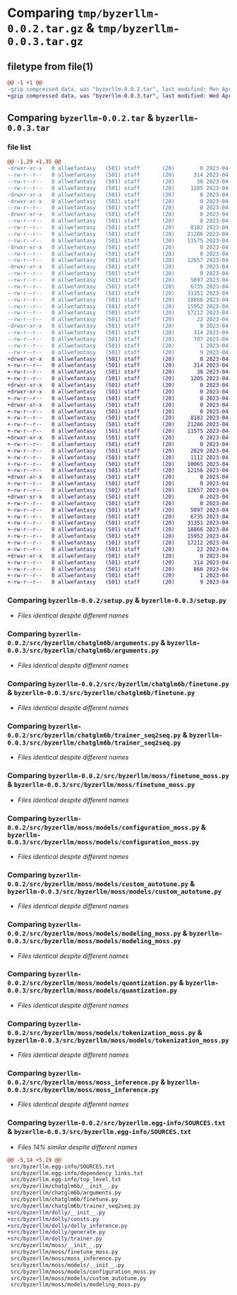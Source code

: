 # Comparing `tmp/byzerllm-0.0.2.tar.gz` & `tmp/byzerllm-0.0.3.tar.gz`

## filetype from file(1)

```diff
@@ -1 +1 @@
-gzip compressed data, was "byzerllm-0.0.2.tar", last modified: Mon Apr 24 12:10:10 2023, max compression
+gzip compressed data, was "byzerllm-0.0.3.tar", last modified: Wed Apr 26 03:16:20 2023, max compression
```

## Comparing `byzerllm-0.0.2.tar` & `byzerllm-0.0.3.tar`

### file list

```diff
@@ -1,29 +1,35 @@
-drwxr-xr-x   0 allwefantasy   (501) staff       (20)        0 2023-04-24 12:10:10.881198 byzerllm-0.0.2/
--rw-r--r--   0 allwefantasy   (501) staff       (20)      314 2023-04-24 12:10:10.880917 byzerllm-0.0.2/PKG-INFO
--rw-r--r--   0 allwefantasy   (501) staff       (20)       38 2023-04-24 12:10:10.881274 byzerllm-0.0.2/setup.cfg
--rw-r--r--   0 allwefantasy   (501) staff       (20)     1205 2023-04-24 12:09:56.000000 byzerllm-0.0.2/setup.py
-drwxr-xr-x   0 allwefantasy   (501) staff       (20)        0 2023-04-24 12:10:10.872729 byzerllm-0.0.2/src/
-drwxr-xr-x   0 allwefantasy   (501) staff       (20)        0 2023-04-24 12:10:10.873929 byzerllm-0.0.2/src/byzerllm/
--rw-r--r--   0 allwefantasy   (501) staff       (20)        0 2023-04-04 03:26:20.000000 byzerllm-0.0.2/src/byzerllm/__init__.py
-drwxr-xr-x   0 allwefantasy   (501) staff       (20)        0 2023-04-24 12:10:10.877472 byzerllm-0.0.2/src/byzerllm/chatglm6b/
--rw-r--r--   0 allwefantasy   (501) staff       (20)        0 2023-04-04 03:28:57.000000 byzerllm-0.0.2/src/byzerllm/chatglm6b/__init__.py
--rw-r--r--   0 allwefantasy   (501) staff       (20)     8182 2023-04-04 03:41:37.000000 byzerllm-0.0.2/src/byzerllm/chatglm6b/arguments.py
--rw-r--r--   0 allwefantasy   (501) staff       (20)    21286 2023-04-20 03:53:12.000000 byzerllm-0.0.2/src/byzerllm/chatglm6b/finetune.py
--rw-r--r--   0 allwefantasy   (501) staff       (20)    11575 2023-04-04 03:39:19.000000 byzerllm-0.0.2/src/byzerllm/chatglm6b/trainer_seq2seq.py
-drwxr-xr-x   0 allwefantasy   (501) staff       (20)        0 2023-04-24 12:10:10.878806 byzerllm-0.0.2/src/byzerllm/moss/
--rw-r--r--   0 allwefantasy   (501) staff       (20)        0 2023-04-24 12:08:52.000000 byzerllm-0.0.2/src/byzerllm/moss/__init__.py
--rw-r--r--   0 allwefantasy   (501) staff       (20)    12657 2023-04-24 12:08:52.000000 byzerllm-0.0.2/src/byzerllm/moss/finetune_moss.py
-drwxr-xr-x   0 allwefantasy   (501) staff       (20)        0 2023-04-24 12:10:10.880586 byzerllm-0.0.2/src/byzerllm/moss/models/
--rw-r--r--   0 allwefantasy   (501) staff       (20)        0 2023-04-24 12:08:52.000000 byzerllm-0.0.2/src/byzerllm/moss/models/__init__.py
--rw-r--r--   0 allwefantasy   (501) staff       (20)     5097 2023-04-24 12:08:52.000000 byzerllm-0.0.2/src/byzerllm/moss/models/configuration_moss.py
--rw-r--r--   0 allwefantasy   (501) staff       (20)     6735 2023-04-24 12:08:52.000000 byzerllm-0.0.2/src/byzerllm/moss/models/custom_autotune.py
--rw-r--r--   0 allwefantasy   (501) staff       (20)    31351 2023-04-24 12:08:52.000000 byzerllm-0.0.2/src/byzerllm/moss/models/modeling_moss.py
--rw-r--r--   0 allwefantasy   (501) staff       (20)    18866 2023-04-24 12:08:52.000000 byzerllm-0.0.2/src/byzerllm/moss/models/quantization.py
--rw-r--r--   0 allwefantasy   (501) staff       (20)    15952 2023-04-24 12:08:52.000000 byzerllm-0.0.2/src/byzerllm/moss/models/tokenization_moss.py
--rw-r--r--   0 allwefantasy   (501) staff       (20)    17212 2023-04-24 12:08:52.000000 byzerllm-0.0.2/src/byzerllm/moss/moss_inference.py
--rw-r--r--   0 allwefantasy   (501) staff       (20)       22 2023-04-24 12:08:52.000000 byzerllm-0.0.2/src/byzerllm/version.py
-drwxr-xr-x   0 allwefantasy   (501) staff       (20)        0 2023-04-24 12:10:10.875360 byzerllm-0.0.2/src/byzerllm.egg-info/
--rw-r--r--   0 allwefantasy   (501) staff       (20)      314 2023-04-24 12:10:10.000000 byzerllm-0.0.2/src/byzerllm.egg-info/PKG-INFO
--rw-r--r--   0 allwefantasy   (501) staff       (20)      707 2023-04-24 12:10:10.000000 byzerllm-0.0.2/src/byzerllm.egg-info/SOURCES.txt
--rw-r--r--   0 allwefantasy   (501) staff       (20)        1 2023-04-24 12:10:10.000000 byzerllm-0.0.2/src/byzerllm.egg-info/dependency_links.txt
--rw-r--r--   0 allwefantasy   (501) staff       (20)        9 2023-04-24 12:10:10.000000 byzerllm-0.0.2/src/byzerllm.egg-info/top_level.txt
+drwxr-xr-x   0 allwefantasy   (501) staff       (20)        0 2023-04-26 03:16:20.102621 byzerllm-0.0.3/
+-rw-r--r--   0 allwefantasy   (501) staff       (20)      314 2023-04-26 03:16:20.102350 byzerllm-0.0.3/PKG-INFO
+-rw-r--r--   0 allwefantasy   (501) staff       (20)       38 2023-04-26 03:16:20.102692 byzerllm-0.0.3/setup.cfg
+-rw-r--r--   0 allwefantasy   (501) staff       (20)     1205 2023-04-24 12:09:56.000000 byzerllm-0.0.3/setup.py
+drwxr-xr-x   0 allwefantasy   (501) staff       (20)        0 2023-04-26 03:16:20.091097 byzerllm-0.0.3/src/
+drwxr-xr-x   0 allwefantasy   (501) staff       (20)        0 2023-04-26 03:16:20.092495 byzerllm-0.0.3/src/byzerllm/
+-rw-r--r--   0 allwefantasy   (501) staff       (20)        0 2023-04-04 03:26:20.000000 byzerllm-0.0.3/src/byzerllm/__init__.py
+drwxr-xr-x   0 allwefantasy   (501) staff       (20)        0 2023-04-26 03:16:20.096000 byzerllm-0.0.3/src/byzerllm/chatglm6b/
+-rw-r--r--   0 allwefantasy   (501) staff       (20)        0 2023-04-04 03:28:57.000000 byzerllm-0.0.3/src/byzerllm/chatglm6b/__init__.py
+-rw-r--r--   0 allwefantasy   (501) staff       (20)     8182 2023-04-04 03:41:37.000000 byzerllm-0.0.3/src/byzerllm/chatglm6b/arguments.py
+-rw-r--r--   0 allwefantasy   (501) staff       (20)    21286 2023-04-20 03:53:12.000000 byzerllm-0.0.3/src/byzerllm/chatglm6b/finetune.py
+-rw-r--r--   0 allwefantasy   (501) staff       (20)    11575 2023-04-04 03:39:19.000000 byzerllm-0.0.3/src/byzerllm/chatglm6b/trainer_seq2seq.py
+drwxr-xr-x   0 allwefantasy   (501) staff       (20)        0 2023-04-26 03:16:20.097880 byzerllm-0.0.3/src/byzerllm/dolly/
+-rw-r--r--   0 allwefantasy   (501) staff       (20)        0 2023-04-26 03:16:05.000000 byzerllm-0.0.3/src/byzerllm/dolly/__init__.py
+-rw-r--r--   0 allwefantasy   (501) staff       (20)     2029 2023-04-26 03:16:05.000000 byzerllm-0.0.3/src/byzerllm/dolly/consts.py
+-rw-r--r--   0 allwefantasy   (501) staff       (20)     1112 2023-04-26 03:16:05.000000 byzerllm-0.0.3/src/byzerllm/dolly/dolly_inference.py
+-rw-r--r--   0 allwefantasy   (501) staff       (20)    10065 2023-04-26 03:16:05.000000 byzerllm-0.0.3/src/byzerllm/dolly/generate.py
+-rw-r--r--   0 allwefantasy   (501) staff       (20)    12156 2023-04-26 03:16:05.000000 byzerllm-0.0.3/src/byzerllm/dolly/trainer.py
+drwxr-xr-x   0 allwefantasy   (501) staff       (20)        0 2023-04-26 03:16:20.098892 byzerllm-0.0.3/src/byzerllm/moss/
+-rw-r--r--   0 allwefantasy   (501) staff       (20)        0 2023-04-24 12:08:52.000000 byzerllm-0.0.3/src/byzerllm/moss/__init__.py
+-rw-r--r--   0 allwefantasy   (501) staff       (20)    12657 2023-04-24 12:08:52.000000 byzerllm-0.0.3/src/byzerllm/moss/finetune_moss.py
+drwxr-xr-x   0 allwefantasy   (501) staff       (20)        0 2023-04-26 03:16:20.101769 byzerllm-0.0.3/src/byzerllm/moss/models/
+-rw-r--r--   0 allwefantasy   (501) staff       (20)        0 2023-04-24 12:08:52.000000 byzerllm-0.0.3/src/byzerllm/moss/models/__init__.py
+-rw-r--r--   0 allwefantasy   (501) staff       (20)     5097 2023-04-24 12:08:52.000000 byzerllm-0.0.3/src/byzerllm/moss/models/configuration_moss.py
+-rw-r--r--   0 allwefantasy   (501) staff       (20)     6735 2023-04-24 12:08:52.000000 byzerllm-0.0.3/src/byzerllm/moss/models/custom_autotune.py
+-rw-r--r--   0 allwefantasy   (501) staff       (20)    31351 2023-04-24 12:08:52.000000 byzerllm-0.0.3/src/byzerllm/moss/models/modeling_moss.py
+-rw-r--r--   0 allwefantasy   (501) staff       (20)    18866 2023-04-24 12:08:52.000000 byzerllm-0.0.3/src/byzerllm/moss/models/quantization.py
+-rw-r--r--   0 allwefantasy   (501) staff       (20)    15952 2023-04-24 12:08:52.000000 byzerllm-0.0.3/src/byzerllm/moss/models/tokenization_moss.py
+-rw-r--r--   0 allwefantasy   (501) staff       (20)    17212 2023-04-24 12:08:52.000000 byzerllm-0.0.3/src/byzerllm/moss/moss_inference.py
+-rw-r--r--   0 allwefantasy   (501) staff       (20)       22 2023-04-26 03:16:05.000000 byzerllm-0.0.3/src/byzerllm/version.py
+drwxr-xr-x   0 allwefantasy   (501) staff       (20)        0 2023-04-26 03:16:20.093831 byzerllm-0.0.3/src/byzerllm.egg-info/
+-rw-r--r--   0 allwefantasy   (501) staff       (20)      314 2023-04-26 03:16:20.000000 byzerllm-0.0.3/src/byzerllm.egg-info/PKG-INFO
+-rw-r--r--   0 allwefantasy   (501) staff       (20)      866 2023-04-26 03:16:20.000000 byzerllm-0.0.3/src/byzerllm.egg-info/SOURCES.txt
+-rw-r--r--   0 allwefantasy   (501) staff       (20)        1 2023-04-26 03:16:20.000000 byzerllm-0.0.3/src/byzerllm.egg-info/dependency_links.txt
+-rw-r--r--   0 allwefantasy   (501) staff       (20)        9 2023-04-26 03:16:20.000000 byzerllm-0.0.3/src/byzerllm.egg-info/top_level.txt
```

### Comparing `byzerllm-0.0.2/setup.py` & `byzerllm-0.0.3/setup.py`

 * *Files identical despite different names*

### Comparing `byzerllm-0.0.2/src/byzerllm/chatglm6b/arguments.py` & `byzerllm-0.0.3/src/byzerllm/chatglm6b/arguments.py`

 * *Files identical despite different names*

### Comparing `byzerllm-0.0.2/src/byzerllm/chatglm6b/finetune.py` & `byzerllm-0.0.3/src/byzerllm/chatglm6b/finetune.py`

 * *Files identical despite different names*

### Comparing `byzerllm-0.0.2/src/byzerllm/chatglm6b/trainer_seq2seq.py` & `byzerllm-0.0.3/src/byzerllm/chatglm6b/trainer_seq2seq.py`

 * *Files identical despite different names*

### Comparing `byzerllm-0.0.2/src/byzerllm/moss/finetune_moss.py` & `byzerllm-0.0.3/src/byzerllm/moss/finetune_moss.py`

 * *Files identical despite different names*

### Comparing `byzerllm-0.0.2/src/byzerllm/moss/models/configuration_moss.py` & `byzerllm-0.0.3/src/byzerllm/moss/models/configuration_moss.py`

 * *Files identical despite different names*

### Comparing `byzerllm-0.0.2/src/byzerllm/moss/models/custom_autotune.py` & `byzerllm-0.0.3/src/byzerllm/moss/models/custom_autotune.py`

 * *Files identical despite different names*

### Comparing `byzerllm-0.0.2/src/byzerllm/moss/models/modeling_moss.py` & `byzerllm-0.0.3/src/byzerllm/moss/models/modeling_moss.py`

 * *Files identical despite different names*

### Comparing `byzerllm-0.0.2/src/byzerllm/moss/models/quantization.py` & `byzerllm-0.0.3/src/byzerllm/moss/models/quantization.py`

 * *Files identical despite different names*

### Comparing `byzerllm-0.0.2/src/byzerllm/moss/models/tokenization_moss.py` & `byzerllm-0.0.3/src/byzerllm/moss/models/tokenization_moss.py`

 * *Files identical despite different names*

### Comparing `byzerllm-0.0.2/src/byzerllm/moss/moss_inference.py` & `byzerllm-0.0.3/src/byzerllm/moss/moss_inference.py`

 * *Files identical despite different names*

### Comparing `byzerllm-0.0.2/src/byzerllm.egg-info/SOURCES.txt` & `byzerllm-0.0.3/src/byzerllm.egg-info/SOURCES.txt`

 * *Files 14% similar despite different names*

```diff
@@ -5,14 +5,19 @@
 src/byzerllm.egg-info/SOURCES.txt
 src/byzerllm.egg-info/dependency_links.txt
 src/byzerllm.egg-info/top_level.txt
 src/byzerllm/chatglm6b/__init__.py
 src/byzerllm/chatglm6b/arguments.py
 src/byzerllm/chatglm6b/finetune.py
 src/byzerllm/chatglm6b/trainer_seq2seq.py
+src/byzerllm/dolly/__init__.py
+src/byzerllm/dolly/consts.py
+src/byzerllm/dolly/dolly_inference.py
+src/byzerllm/dolly/generate.py
+src/byzerllm/dolly/trainer.py
 src/byzerllm/moss/__init__.py
 src/byzerllm/moss/finetune_moss.py
 src/byzerllm/moss/moss_inference.py
 src/byzerllm/moss/models/__init__.py
 src/byzerllm/moss/models/configuration_moss.py
 src/byzerllm/moss/models/custom_autotune.py
 src/byzerllm/moss/models/modeling_moss.py
```

